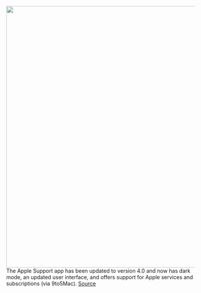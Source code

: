 <img src='https://cdn.vox-cdn.com/thumbor/QSpYVTheJ39uQOmBxXgBN4cLMjg=/0x0:2040x1360/1200x800/filters:focal(857x517:1183x843)/cdn.vox-cdn.com/uploads/chorus_image/image/66721868/acastro_180604_1777_apple_wwdc_0001.0.jpg' width='700px' /><br/>
The Apple Support app has been updated to version 4.0 and now has dark mode, an updated user interface, and offers support for Apple services and subscriptions (via 9to5Mac).
<a href='https://www.theverge.com/2020/4/28/21240092/apple-support-app-dark-mode-new-ui-subscriptions-version-4'> Source <a/>